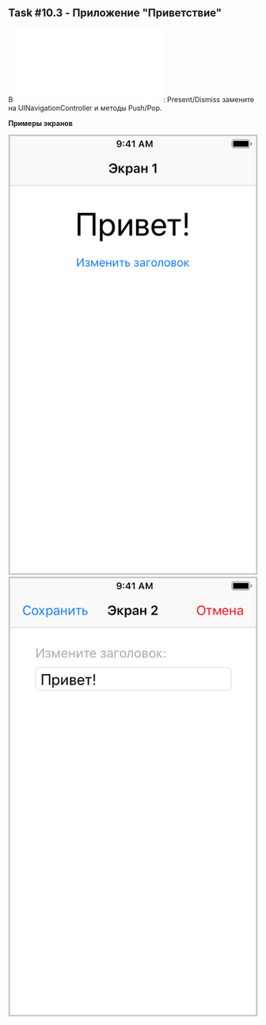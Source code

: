 ## Task #10.3 - Приложение "Приветствие"

В ![предыдущей задаче](hello-2.md): Present/Dismiss замените на UINavigationController и методы Push/Pop.

**Примеры экранов**

![](images/10.3-1.png) ![](images/10.3-2.png)

